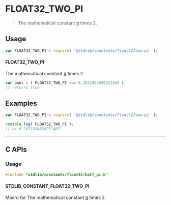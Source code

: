 <!--

@license Apache-2.0

Copyright (c) 2024 The Stdlib Authors.

Licensed under the Apache License, Version 2.0 (the "License");
you may not use this file except in compliance with the License.
You may obtain a copy of the License at

   http://www.apache.org/licenses/LICENSE-2.0

Unless required by applicable law or agreed to in writing, software
distributed under the License is distributed on an "AS IS" BASIS,
WITHOUT WARRANTIES OR CONDITIONS OF ANY KIND, either express or implied.
See the License for the specific language governing permissions and
limitations under the License.

-->

# FLOAT32_TWO_PI

> The mathematical constant [π][@stdlib/constants/float32/pi] times 2.

<section class="usage">

## Usage

```javascript
var FLOAT32_TWO_PI = require( '@stdlib/constants/float32/two-pi' );
```

#### FLOAT32_TWO_PI

The mathematical constant [π][@stdlib/constants/float32/pi] times 2.

```javascript
var bool = ( FLOAT32_TWO_PI === 6.2831854820251465 );
// returns true
```

</section>

<!-- /.usage -->

<section class="examples">

## Examples

<!-- TODO: better example -->

<!-- eslint no-undef: "error" -->

```javascript
var FLOAT32_TWO_PI = require( '@stdlib/constants/float32/two-pi' );

console.log( FLOAT32_TWO_PI );
// => 6.2831854820251465
```

</section>

<!-- /.examples -->

<!-- C interface documentation. -->

* * *

<section class="c">

## C APIs

<!-- Section to include introductory text. Make sure to keep an empty line after the intro `section` element and another before the `/section` close. -->

<section class="intro">

</section>

<!-- /.intro -->

<!-- C usage documentation. -->

<section class="usage">

### Usage

```c
#include "stdlib/constants/float32/half_pi.h"
```

#### STDLIB_CONSTANT_FLOAT32_TWO_PI

Macro for The mathematical constant [π][@stdlib/constants/float32/pi] times 2.

</section>

<!-- /.usage -->

<!-- C API usage notes. Make sure to keep an empty line after the `section` element and another before the `/section` close. -->

<section class="notes">

</section>

<!-- /.notes -->

<!-- Section for related `stdlib` packages. Do not manually edit this section, as it is automatically populated. -->

<section class="related">

</section>

<!-- /.related -->

<!-- Section for all links. Make sure to keep an empty line after the `section` element and another before the `/section` close. -->

<section class="links">

[@stdlib/constants/float32/pi]: https://github.com/stdlib-js/stdlib/tree/develop/lib/node_modules/%40stdlib/constants/float32/pi

</section>

<!-- /.links -->
